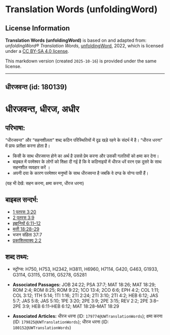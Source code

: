 # Translation Words (unfoldingWord)

## License Information

**Translation Words (unfoldingWord)** is based on and adapted from: _unfoldingWord® Translation Words_, [unfoldingWord](https://unfoldingword.org/utw), 2022, which is licensed under a [CC BY-SA 4.0 license](https://creativecommons.org/licenses/by-sa/4.0/legalcode.en).

This markdown version (created `2025-10-16`) is provided under the same license.



--------------------------------

## धीरजवन्त (id: 180139)

धीरजवन्त, धीरज, अधीर
====================

परिभाषा:
--------

“धीरजवन्त” और “सहनशीलता” शब्द कठिन परिस्थितियों में दृढ़ खड़े रहने के संदर्भ में है। “धीरज धरना” में प्रायः प्रतीक्षा करना होता है।

* किसी के साथ धीरजवन्त होने का अर्थ है उससे प्रेम करना और उसकी गलतियों को क्षमा कर देना।
* बाइबल में परमेश्वर के लोगों को शिक्षा दी गई है कि वे कठिनाइयों में धीरज धरें वरन एक दूसरे के साथ सहनशील व्यवहार करें ।
* अपनी दया के कारण परमेश्वर मनुष्यों के साथ धीरजवन्त है जबकि वे दण्ड के योग्य पापी हैं।

(यह भी देखें: सहन करना, क्षमा करना, धीरज धरना)

बाइबल सन्दर्भ:
--------------

* [1 पतरस 3:20](https://ref.ly/1Pet0:0)
* [2 पतरस 3:9](https://ref.ly/2Pet0:0)
* [इब्रानियों 6:11–12](https://ref.ly/Heb6:11-Heb6:12)
* [मत्ती 18:28–29](https://ref.ly/Matt18:28-Matt18:29)
* भजन संहिता 37:7
* [प्रकाशितवाक्य 2:2](https://ref.ly/Rev0:0)

शब्द तथ्य:
----------

* स्ट्रोंग्स: H750, H753, H2342, H3811, H6960, H7114, G420, G463, G1933, G3114, G3115, G3116, G5278, G5281

* **Associated Passages:** JOB 24:22; PSA 37:7; MAT 18:26; MAT 18:29; ROM 2:4; ROM 8:25; ROM 9:22; 1CO 13:4; 2CO 6:6; EPH 4:2; COL 1:11; COL 3:12; 1TH 5:14; 1TI 1:16; 2TI 2:24; 2TI 3:10; 2TI 4:2; HEB 6:12; JAS 5:7; JAS 5:8; JAS 5:10; 1PE 3:20; 2PE 3:9; 2PE 3:15; REV 2:2; 2PE 3:8–2PE 3:9; HEB 6:11–HEB 6:12; MAT 18:28–MAT 18:29
* **Associated Articles:** धीरज धरना (ID: `179774@UWTranslationWords`); क्षमा करना (ID: `179825@UWTranslationWords`); धीरज धरना (ID: `180152@UWTranslationWords`)

